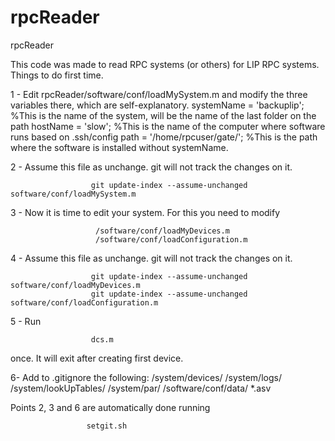 # rpcReader
rpcReader

This code was made to read RPC systems (or others) for LIP RPC systems. Things to do first time.

1 - Edit rpcReader/software/conf/loadMySystem.m and modify the three variables there, which are self-explanatory.
                      systemName     = 'backuplip';              %This is the name of the system, will be the name of the last folder on the path
                      hostName       = 'slow';                   %This is the name of the computer where software runs based on .ssh/config
                      path           = '/home/rpcuser/gate/';    %This is the path where the software is installed without systemName.

2 - Assume this file as unchange. git will not track the changes on it. 
                      
                      git update-index --assume-unchanged software/conf/loadMySystem.m

3 - Now it is time to edit your system. For this you need to modify 

                       /software/conf/loadMyDevices.m     
                       /software/conf/loadConfiguration.m

4 - Assume this file as unchange. git will not track the changes on it. 
                      
                      git update-index --assume-unchanged software/conf/loadMyDevices.m
                      git update-index --assume-unchanged software/conf/loadConfiguration.m
                      

5 - Run

                      dcs.m 
                
once. It will exit after creating first device.


6- Add to .gitignore the following: /system/devices/ /system/logs/ /system/lookUpTables/ /system/par/ /software/conf/data/ *.asv  

Points 2, 3 and 6 are automatically done running 

                     setgit.sh
